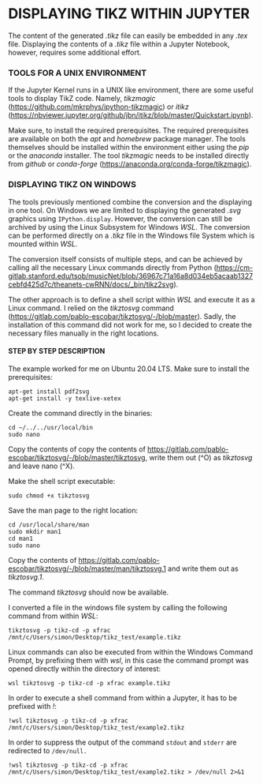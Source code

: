 # DISPLAYING TIKZ WITHIN JUPYTER

The content of the generated _.tikz_ file can easily be embedded in any _.tex_ file. Displaying the contents of a
_.tikz_ file within a Jupyter Notebook, however, requires some additional effort.

### TOOLS FOR A UNIX ENVIRONMENT

If the Jupyter Kernel runs in a UNIX like environment, there are some useful tools to display TikZ code. Namely,
_tikzmagic_ (https://github.com/mkrphys/ipython-tikzmagic) or _itikz_
(https://nbviewer.jupyter.org/github/jbn/itikz/blob/master/Quickstart.ipynb).

Make sure, to install the required prerequisites. The required prerequisites are available on both the _apt_ and
_homebrew_ package manager. The tools themselves should be installed within the environment either using the _pip_ or
the _anaconda_ installer. The tool _tikzmagic_ needs to be installed directly from _github_ or _conda-forge_
(https://anaconda.org/conda-forge/tikzmagic).

### DISPLAYING TIKZ ON WINDOWS

The tools previously mentioned combine the conversion and the displaying in one tool. On Windows we are limited to
displaying the generated _.svg_ graphics using ```IPython.display```. However, the conversion can still be archived by
using the Linux Subsystem for Windows _WSL_. The conversion can be performed directly on a _.tikz_ file in the Windows
file System which is mounted within _WSL_.

The conversion itself consists of multiple steps, and can be achieved by calling all the necessary Linux commands
directly from Python
(https://cm-gitlab.stanford.edu/tsob/musicNet/blob/36967c71a16a8d034eb5acaab1327cebfd425d7c/theanets-cwRNN/docs/_bin/tikz2svg).

The other approach is to define a shell script within _WSL_ and execute it as a Linux command. I relied on the
_tikztosvg_ command (https://gitlab.com/pablo-escobar/tikztosvg/-/blob/master). Sadly, the installation of this command
did not work for me, so I decided to create the necessary files manually in the right locations.

#### STEP BY STEP DESCRIPTION

The example worked for me on Ubuntu 20.04 LTS. Make sure to install the prerequisites:

```shell script
apt-get install pdf2svg
apt-get install -y texlive-xetex
```

Create the command directly in the binaries:

```shell script
cd ~/../../usr/local/bin
sudo nano
```

Copy the contents of copy the contents of https://gitlab.com/pablo-escobar/tikztosvg/-/blob/master/tikztosvg, write them
out (^O) as _tikztosvg_ and leave nano (^X).

Make the shell script executable:

```shell script
sudo chmod +x tikztosvg
```

Save the man page to the right location:

```shell script
cd /usr/local/share/man
sudo mkdir man1
cd man1
sudo nano
```

Copy the contents of https://gitlab.com/pablo-escobar/tikztosvg/-/blob/master/man/tikztosvg.1 and write them out as
_tikztosvg.1_.

The command _tikztosvg_ should now be available.

I converted a file in the windows file system by calling the following command from within _WSL_:

```shell script
tikztosvg -p tikz-cd -p xfrac /mnt/c/Users/simon/Desktop/tikz_test/example.tikz
```

Linux commands can also be executed from within the Windows Command Prompt, by prefixing them with _wsl_, in this case
the command prompt was opened directly within the directory of interest:

```shell script
wsl tikztosvg -p tikz-cd -p xfrac example.tikz
```

In order to execute a shell command from within a Jupyter, it has to be prefixed with _!_:

```shell script
!wsl tikztosvg -p tikz-cd -p xfrac /mnt/c/Users/simon/Desktop/tikz_test/example2.tikz
```
 
In order to suppress the output of the command ```stdout``` and ```stderr``` are redirected to ```/dev/null.```

```shell script
!wsl tikztosvg -p tikz-cd -p xfrac /mnt/c/Users/simon/Desktop/tikz_test/example2.tikz > /dev/null 2>&1
```